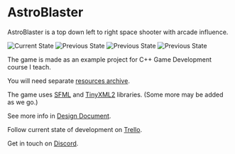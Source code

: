 # AstroBlaster

AstroBlaster is a top down left to right space shooter with arcade influence.

![Current State](https://imgur.com/Oj5XweV.gif)
![Previous State](https://imgur.com/IIxPCv1.gif)
![Previous State](https://imgur.com/bt1NLP6.gif)
![Previous State](https://imgur.com/xkh7ySt.gif)

The game is made as an example project for C++ Game Development course I teach.

You will need separate [resources archive](https://drive.google.com/file/d/0B4Hzo4KUF1VvTklVdUR4Q1A5TUE/view?usp=sharing).

The game uses [SFML](https://www.sfml-dev.org/) and [TinyXML2](http://www.grinninglizard.com/tinyxml2/) libraries. (Some more may be added as we go.)

See more info in [Design Document](doc/design_document.md).

Follow current state of development on [Trello](https://trello.com/b/g7NzBkfc/astroblaster).

Get in touch on [Discord](https://discord.gg/NX2jkPw).